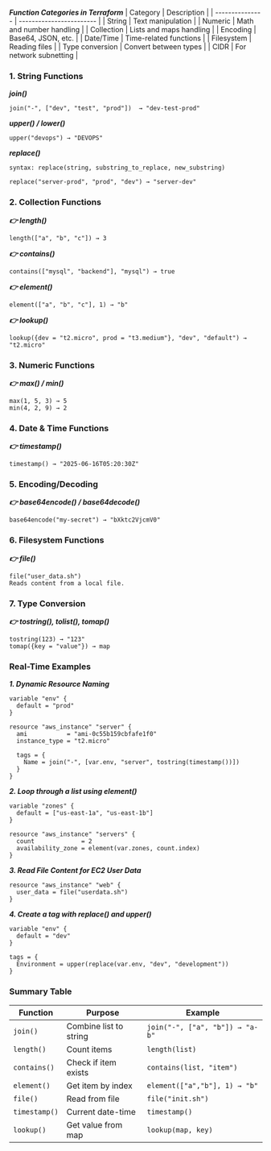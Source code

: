 ***Function Categories in Terraform***
| Category        | Description              |
| --------------- | ------------------------ |
| String          | Text manipulation        |
| Numeric         | Math and number handling |
| Collection      | Lists and maps handling  |
| Encoding        | Base64, JSON, etc.       |
| Date/Time       | Time-related functions   |
| Filesystem      | Reading files            |
| Type conversion | Convert between types    |
| CIDR            | For network subnetting   |

### 1. String Functions

***join()***
```
join("-", ["dev", "test", "prod"])  → "dev-test-prod"
```
***upper() / lower()***
```
upper("devops") → "DEVOPS"
```
***replace()***
```
syntax: replace(string, substring_to_replace, new_substring)

replace("server-prod", "prod", "dev") → "server-dev"
```
### 2. Collection Functions

***👉 length()***
```
length(["a", "b", "c"]) → 3
```
***👉 contains()***
```
contains(["mysql", "backend"], "mysql") → true
```
***👉 element()***
```
element(["a", "b", "c"], 1) → "b"
```
***👉 lookup()***
```
lookup({dev = "t2.micro", prod = "t3.medium"}, "dev", "default") → "t2.micro"
```

### 3. Numeric Functions
***👉 max() / min()***
```
max(1, 5, 3) → 5  
min(4, 2, 9) → 2
```

### 4. Date & Time Functions
***👉 timestamp()***
```
timestamp() → "2025-06-16T05:20:30Z"
```
### 5. Encoding/Decoding
***👉 base64encode() / base64decode()***
```
base64encode("my-secret") → "bXktc2VjcmV0"
```
### 6. Filesystem Functions
***👉 file()***
```
file("user_data.sh")
Reads content from a local file.
```

### 7. Type Conversion
***👉 tostring(), tolist(), tomap()***
```
tostring(123) → "123"
tomap({key = "value"}) → map
```

### Real-Time Examples

***1. Dynamic Resource Naming***
```
variable "env" {
  default = "prod"
}

resource "aws_instance" "server" {
  ami           = "ami-0c55b159cbfafe1f0"
  instance_type = "t2.micro"

  tags = {
    Name = join("-", [var.env, "server", tostring(timestamp())])
  }
}
```

***2. Loop through a list using element()***
```
variable "zones" {
  default = ["us-east-1a", "us-east-1b"]
}

resource "aws_instance" "servers" {
  count             = 2
  availability_zone = element(var.zones, count.index)
}

```

***3. Read File Content for EC2 User Data***
```
resource "aws_instance" "web" {
  user_data = file("userdata.sh")
}

```

***4. Create a tag with replace() and upper()***
```
variable "env" {
  default = "dev"
}

tags = {
  Environment = upper(replace(var.env, "dev", "development"))
}
```

### Summary Table

| Function      | Purpose                | Example                         |
| ------------- | ---------------------- | ------------------------------- |
| `join()`      | Combine list to string | `join("-", ["a", "b"]) → "a-b"` |
| `length()`    | Count items            | `length(list)`                  |
| `contains()`  | Check if item exists   | `contains(list, "item")`        |
| `element()`   | Get item by index      | `element(["a","b"], 1) → "b"`   |
| `file()`      | Read from file         | `file("init.sh")`               |
| `timestamp()` | Current date-time      | `timestamp()`                   |
| `lookup()`    | Get value from map     | `lookup(map, key)`              |
